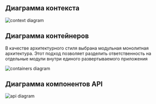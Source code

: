 ## Диаграмма контекста
![context diagram](context-diagram.png "Context Diagram")

## Диаграмма контейнеров

В качестве архитектурного стиля выбрана модульная монолитная архитектура. Этот подход позволяет разделить ответственность на отдельные модули внутри единого развертываемого приложения

![containers diagram](container-diagram.png "Containers Diagram")


## Диаграмма компонентов API

![api diagram](api-diagram.png "api Diagram")
